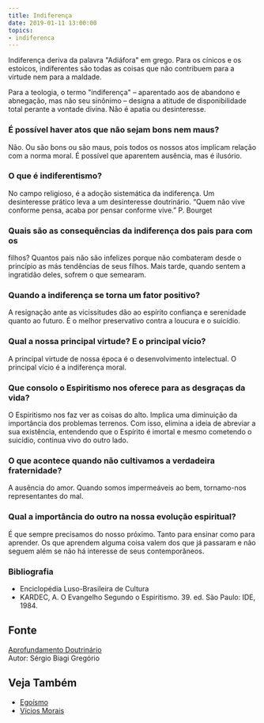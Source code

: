 ```yaml
---
title: Indiferença
date: 2019-01-11 13:00:00
topics: 
- indiferenca
---
```


Indiferença deriva da palavra "Adiáfora" em grego. Para os cínicos e os
estoicos, indiferentes são todas as coisas que não contribuem para a virtude nem
para a maldade.

Para a teologia, o termo "indiferença" – aparentado aos de abandono e
abnegação, mas não seu sinônimo – designa a atitude de disponibilidade
total perante a vontade divina. Não é apatia ou desinteresse.

### É possível haver atos que não sejam bons nem maus?
Não. Ou são bons ou são maus, pois todos os nossos atos implicam relação
com a norma moral. É possível que aparentem ausência, mas é ilusório.

### O que é indiferentismo?
No campo religioso, é a adoção sistemática da indiferença. Um
desinteresse prático leva a um desinteresse doutrinário. “Quem não vive
conforme pensa, acaba por pensar conforme vive.” P. Bourget

### Quais são as consequências da indiferença dos pais para com os
filhos?
Quantos pais não são infelizes porque não combateram desde o princípio
as más tendências de seus filhos. Mais tarde, quando sentem a ingratidão
deles, sofrem o que semearam.

### Quando a indiferença se torna um fator positivo?
A resignação ante as vicissitudes dão ao espírito confiança e serenidade
quanto ao futuro. É o melhor preservativo contra a loucura e o
suicídio.

### Qual a nossa principal virtude? E o principal vício?
A principal virtude de nossa época é o desenvolvimento intelectual. O
principal vício é a indiferença moral.
### Que consolo o Espiritismo nos oferece para as desgraças da vida?
O Espiritismo nos faz ver as coisas do alto. Implica uma diminuição da
importância dos problemas terrenos. Com isso, elimina a ideia de
abreviar a sua existência, entendendo que o Espírito é imortal e mesmo
cometendo o suicídio, continua vivo do outro lado.

### O que acontece quando não cultivamos a verdadeira fraternidade?
A ausência do amor. Quando somos impermeáveis ao bem, tornamo-nos
representantes do mal.

### Qual a importância do outro na nossa evolução espiritual?
É que sempre precisamos do nosso próximo. Tanto para ensinar como para
aprender. Os que aprendem alguma coisa valem dos que já passaram e não
seguem além se não há interesse de seus contemporâneos.


### Bibliografia
* Enciclopédia Luso-Brasileira de Cultura
* KARDEC, A. O Evangelho Segundo o Espiritismo. 39. ed. São Paulo: IDE, 1984.

## Fonte
[Aprofundamento Doutrinário](https://sites.google.com/view/aprofundamentodoutrinario/indiferença)  
Autor: Sérgio Biagi Gregório

## Veja Também
* [Egoísmo](/vicios/egoismo)
* [Vícios Morais](/vicios)


